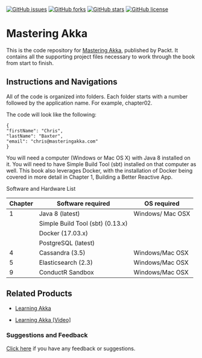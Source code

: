 [![GitHub issues](https://img.shields.io/github/issues/PacktPublishing/R-Data-Structures-and-Algorithms.svg)](https://github.com/PacktPublishing/R-Data-Structures-and-Algorithms/issues)   [![GitHub forks](https://img.shields.io/github/forks/PacktPublishing/R-Data-Structures-and-Algorithms.svg)](https://github.com/PacktPublishing/R-Data-Structures-and-Algorithms/network)   [![GitHub stars](https://img.shields.io/github/stars/PacktPublishing/R-Data-Structures-and-Algorithms.svg)](https://github.com/PacktPublishing/R-Data-Structures-and-Algorithms/stargazers)   [![GitHub license](https://img.shields.io/badge/license-MIT-blue.svg)](https://raw.githubusercontent.com/PacktPublishing/R-Data-Structures-and-Algorithms/master/License)

# Mastering Akka
This is the code repository for [Mastering Akka](https://www.packtpub.com/application-development/mastering-akka?utm_source=Github&utm_medium=Repository&utm_campaign=9781786465023), published by Packt. It contains all the supporting project files necessary to work through the book from start to finish.

## Instructions and Navigations
All of the code is organized into folders. Each folder starts with a number followed by the application name. For example, chapter02.



The code will look like the following:
```
{
"firstName": "Chris",
"lastName": "Baxter",
"email": "chris@masteringakka.com"
}
```

You will need a computer (Windows or Mac OS X) with Java 8 installed on it. You will need
to have Simple Build Tool (sbt) installed on that computer as well. This book also leverages
Docker, with the installation of Docker being covered in more detail in Chapter 1, Building
a Better Reactive App.

Software and Hardware List

| Chapter  | Software required                  | OS required                       |
| -------- | -----------------------------------| ----------------------------------|
| 1        |Java 8 (latest)                     | Windows/ Mac OSX                  |
|          |Simple Build Tool (sbt) (0.13.x)    |                                   |
|          |Docker (17.03.x)                    |                                   |
|          |PostgreSQL (latest)                 |                                   |
| 4        |Cassandra (3.5)                     | Windows/Mac OSX                   |
| 5        |Elasticsearch (2.3)                 | Windows/Mac OSX                   |
| 9        |ConductR Sandbox                    | Windows/Mac OSX                   |

## Related Products
* [Learning Akka](https://www.packtpub.com/application-development/learning-akka?utm_source=Github&utm_medium=Repository&utm_campaign=9781784393007)

* [Learning Akka [Video]](https://www.packtpub.com/application-development/learning-akka-video?utm_source=Github&utm_medium=Repository&utm_campaign=9781784391836)

### Suggestions and Feedback
[Click here](https://docs.google.com/forms/d/e/1FAIpQLSe5qwunkGf6PUvzPirPDtuy1Du5Rlzew23UBp2S-P3wB-GcwQ/viewform) if you have any feedback or suggestions.
